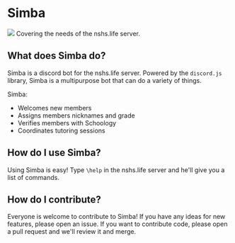 # Simba
![](https://images.news18.com/ibnlive/uploads/2018/11/lion-king.jpg)
Covering the needs of the nshs.life server.

## What does Simba do?
Simba is a discord bot for the nshs.life server. Powered by the ```discord.js``` library, Simba is a multipurpose bot that can do a variety of things.

Simba:
- Welcomes new members
- Assigns members nicknames and grade
- Verifies members with Schoology
- Coordinates tutoring sessions

## How do I use Simba?
Using Simba is easy! Type ```\help``` in the nshs.life server and he'll give you a list of commands.

## How do I contribute?
Everyone is welcome to contribute to Simba! If you have any ideas for new features, please open an issue. If you want to contribute code, please open a pull request and we'll review it and merge.